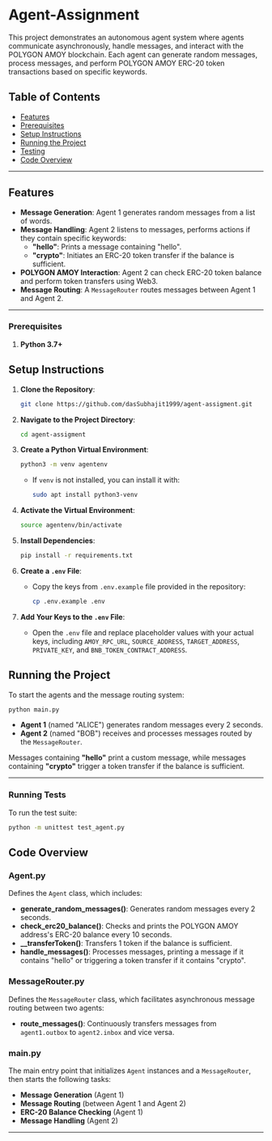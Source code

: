 # Agent-Assignment

This project demonstrates an autonomous agent system where agents communicate asynchronously, handle messages, and interact with the POLYGON AMOY blockchain. Each agent can generate random messages, process messages, and perform POLYGON AMOY ERC-20 token transactions based on specific keywords.

## Table of Contents

- [Features](#features)
- [Prerequisites](#prerequisites)
- [Setup Instructions](#setup-instructions)
- [Running the Project](#running-the-project)
- [Testing](#testing)
- [Code Overview](#code-overview)

---

## Features

- **Message Generation**: Agent 1 generates random messages from a list of words.
- **Message Handling**: Agent 2 listens to messages, performs actions if they contain specific keywords:
  - **"hello"**: Prints a message containing "hello".
  - **"crypto"**: Initiates an ERC-20 token transfer if the balance is sufficient.
- **POLYGON AMOY Interaction**: Agent 2 can check ERC-20 token balance and perform token transfers using Web3.
- **Message Routing**: A `MessageRouter` routes messages between Agent 1 and Agent 2.

---

### Prerequisites

1. **Python 3.7+**

## Setup Instructions

1. **Clone the Repository**:

   ```bash
   git clone https://github.com/dasSubhajit1999/agent-assigment.git
   ```

2. **Navigate to the Project Directory**:

   ```bash
   cd agent-assigment
   ```

3. **Create a Python Virtual Environment**:

   ```bash
   python3 -m venv agentenv
   ```

   - If `venv` is not installed, you can install it with:
     ```bash
     sudo apt install python3-venv
     ```

4. **Activate the Virtual Environment**:

   ```bash
   source agentenv/bin/activate
   ```

5. **Install Dependencies**:

   ```bash
   pip install -r requirements.txt
   ```

6. **Create a `.env` File**:

   - Copy the keys from `.env.example` file provided in the repository:
     ```bash
     cp .env.example .env
     ```

7. **Add Your Keys to the `.env` File**:
   - Open the `.env` file and replace placeholder values with your actual keys, including `AMOY_RPC_URL`, `SOURCE_ADDRESS`, `TARGET_ADDRESS`, `PRIVATE_KEY`, and `BNB_TOKEN_CONTRACT_ADDRESS`.

## Running the Project

To start the agents and the message routing system:

```bash
python main.py
```

- **Agent 1** (named "ALICE") generates random messages every 2 seconds.
- **Agent 2** (named "BOB") receives and processes messages routed by the `MessageRouter`.

Messages containing **"hello"** print a custom message, while messages containing **"crypto"** trigger a token transfer if the balance is sufficient.

---

### Running Tests

To run the test suite:

```bash
python -m unittest test_agent.py
```

## Code Overview

### Agent.py

Defines the `Agent` class, which includes:

- **generate_random_messages()**: Generates random messages every 2 seconds.
- **check_erc20_balance()**: Checks and prints the POLYGON AMOY address's ERC-20 balance every 10 seconds.
- **\_\_transferToken()**: Transfers 1 token if the balance is sufficient.
- **handle_messages()**: Processes messages, printing a message if it contains "hello" or triggering a token transfer if it contains "crypto".

### MessageRouter.py

Defines the `MessageRouter` class, which facilitates asynchronous message routing between two agents:

- **route_messages()**: Continuously transfers messages from `agent1.outbox` to `agent2.inbox` and vice versa.

### main.py

The main entry point that initializes `Agent` instances and a `MessageRouter`, then starts the following tasks:

- **Message Generation** (Agent 1)
- **Message Routing** (between Agent 1 and Agent 2)
- **ERC-20 Balance Checking** (Agent 1)
- **Message Handling** (Agent 2)

---
